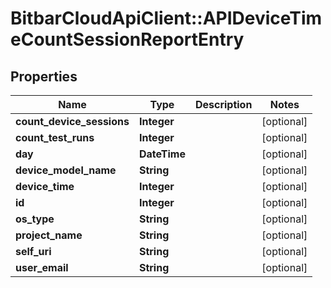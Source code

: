 # BitbarCloudApiClient::APIDeviceTimeCountSessionReportEntry

## Properties
Name | Type | Description | Notes
------------ | ------------- | ------------- | -------------
**count_device_sessions** | **Integer** |  | [optional] 
**count_test_runs** | **Integer** |  | [optional] 
**day** | **DateTime** |  | [optional] 
**device_model_name** | **String** |  | [optional] 
**device_time** | **Integer** |  | [optional] 
**id** | **Integer** |  | [optional] 
**os_type** | **String** |  | [optional] 
**project_name** | **String** |  | [optional] 
**self_uri** | **String** |  | [optional] 
**user_email** | **String** |  | [optional] 


